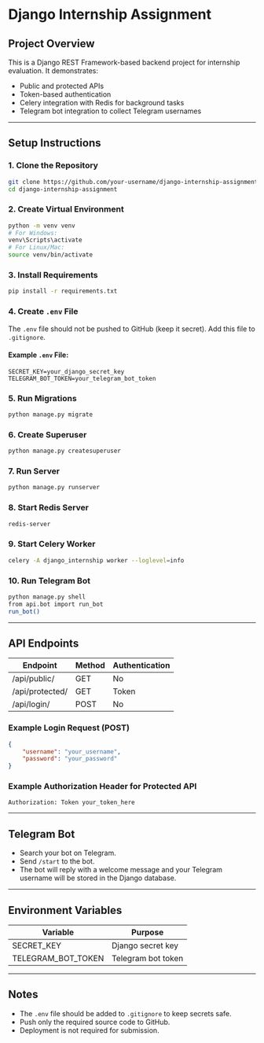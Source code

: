 # Django Internship Assignment

## Project Overview

This is a Django REST Framework-based backend project for internship evaluation. It demonstrates:

* Public and protected APIs
* Token-based authentication
* Celery integration with Redis for background tasks
* Telegram bot integration to collect Telegram usernames

---

## Setup Instructions

### 1. Clone the Repository

```bash
git clone https://github.com/your-username/django-internship-assignment.git
cd django-internship-assignment
```

### 2. Create Virtual Environment

```bash
python -m venv venv
# For Windows:
venv\Scripts\activate
# For Linux/Mac:
source venv/bin/activate
```

### 3. Install Requirements

```bash
pip install -r requirements.txt
```

### 4. Create `.env` File

The `.env` file should not be pushed to GitHub (keep it secret). Add this file to `.gitignore`.

#### Example `.env` File:

```env
SECRET_KEY=your_django_secret_key
TELEGRAM_BOT_TOKEN=your_telegram_bot_token
```

### 5. Run Migrations

```bash
python manage.py migrate
```

### 6. Create Superuser

```bash
python manage.py createsuperuser
```

### 7. Run Server

```bash
python manage.py runserver
```

### 8. Start Redis Server

```bash
redis-server
```

### 9. Start Celery Worker

```bash
celery -A django_internship worker --loglevel=info
```

### 10. Run Telegram Bot

```bash
python manage.py shell
from api.bot import run_bot
run_bot()
```

---

## API Endpoints

| Endpoint        | Method | Authentication |
| --------------- | ------ | -------------- |
| /api/public/    | GET    | No             |
| /api/protected/ | GET    | Token          |
| /api/login/     | POST   | No             |

### Example Login Request (POST)

```json
{
    "username": "your_username",
    "password": "your_password"
}
```

### Example Authorization Header for Protected API

```http
Authorization: Token your_token_here
```

---

## Telegram Bot

* Search your bot on Telegram.
* Send `/start` to the bot.
* The bot will reply with a welcome message and your Telegram username will be stored in the Django database.

---

## Environment Variables

| Variable             | Purpose            |
| -------------------- | ------------------ |
| SECRET\_KEY          | Django secret key  |
| TELEGRAM\_BOT\_TOKEN | Telegram bot token |

---

## Notes

* The `.env` file should be added to `.gitignore` to keep secrets safe.
* Push only the required source code to GitHub.
* Deployment is not required for submission.

